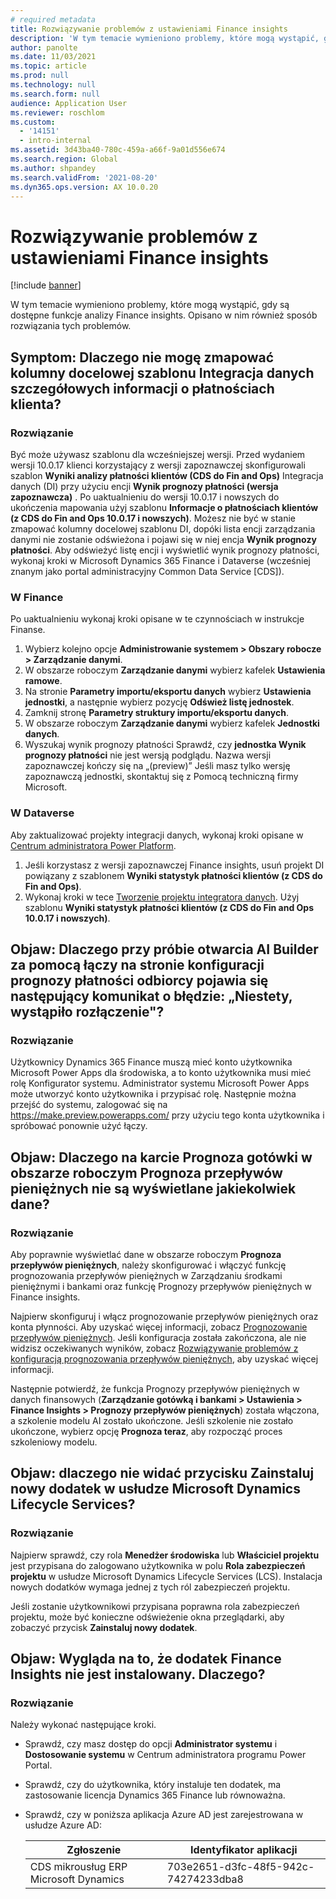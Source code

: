 ```yaml
---
# required metadata
title: Rozwiązywanie problemów z ustawieniami Finance insights
description: 'W tym temacie wymieniono problemy, które mogą wystąpić, gdy są dostępne funkcje analizy Finance insights. Opisano w nim również sposób rozwiązania tych problemów.'
author: panolte
ms.date: 11/03/2021
ms.topic: article
ms.prod: null
ms.technology: null
ms.search.form: null
audience: Application User
ms.reviewer: roschlom
ms.custom:
  - '14151'
  - intro-internal
ms.assetid: 3d43ba40-780c-459a-a66f-9a01d556e674
ms.search.region: Global
ms.author: shpandey
ms.search.validFrom: '2021-08-20'
ms.dyn365.ops.version: AX 10.0.20
---
```


# <a name="troubleshoot-finance-insights-setup-issues"></a>Rozwiązywanie problemów z ustawieniami Finance insights

[!include [banner](../includes/banner.md)]

W tym temacie wymieniono problemy, które mogą wystąpić, gdy są dostępne funkcje analizy Finance insights. Opisano w nim również sposób rozwiązania tych problemów.

## <a name="symptom-why-cant-i-map-the-customer-payment-insights-data-integration-template-destination-column"></a>Symptom: Dlaczego nie mogę zmapować kolumny docelowej szablonu Integracja danych szczegółowych informacji o płatnościach klienta?

### <a name="resolution"></a>Rozwiązanie

Być może używasz szablonu dla wcześniejszej wersji. Przed wydaniem wersji 10.0.17 klienci korzystający z wersji zapoznawczej skonfigurowali szablon **Wyniki analizy płatności klientów (CDS do Fin and Ops)** Integracja danych (DI) przy użyciu encji **Wynik prognozy płatności (wersja zapoznawcza)** . Po uaktualnieniu do wersji 10.0.17 i nowszych do ukończenia mapowania użyj szablonu **Informacje o płatnościach klientów (z CDS do Fin and Ops 10.0.17 i nowszych)**. Możesz nie być w stanie zmapować kolumny docelowej szablonu DI, dopóki lista encji zarządzania danymi nie zostanie odświeżona i pojawi się w niej encja **Wynik prognozy płatności**. Aby odświeżyć listę encji i wyświetlić wynik prognozy płatności, wykonaj kroki w Microsoft Dynamics 365 Finance i Dataverse (wcześniej znanym jako portal administracyjny Common Data Service \[CDS\]).

### <a name="in-finance"></a>W Finance

Po uaktualnieniu wykonaj kroki opisane w te czynnościach w instrukcje Finanse.

1. Wybierz kolejno opcje **Administrowanie systemem \> Obszary robocze \> Zarządzanie danymi**.
2. W obszarze roboczym **Zarządzanie danymi** wybierz kafelek **Ustawienia ramowe**.
3. Na stronie **Parametry importu/eksportu danych** wybierz **Ustawienia jednostki**, a następnie wybierz pozycję **Odśwież listę jednostek**.
4. Zamknij stronę **Parametry struktury importu/eksportu danych**.
5. W obszarze roboczym **Zarządzanie danymi** wybierz kafelek **Jednostki danych**.
6. Wyszukaj wynik prognozy płatności Sprawdź, czy **jednostka Wynik prognozy płatności** nie jest wersją podglądu. Nazwa wersji zapoznawczej kończy się na „(preview)” Jeśli masz tylko wersję zapoznawczą jednostki, skontaktuj się z Pomocą techniczną firmy Microsoft.

### <a name="in-dataverse"></a>W Dataverse

Aby zaktualizować projekty integracji danych, wykonaj kroki opisane w [Centrum administratora Power Platform](https://admin.powerplatform.microsoft.com/environments).

1. Jeśli korzystasz z wersji zapoznawczej Finance insights, usuń projekt DI powiązany z szablonem **Wyniki statystyk płatności klientów (z CDS do Fin and Ops)**.
2. Wykonaj kroki w tece [Tworzenie projektu integratora danych](create-data-integrate-project.md). Użyj szablonu **Wyniki statystyk płatności klientów (z CDS do Fin and Ops 10.0.17 i nowszych)**.

## <a name="symptom-when-i-try-to-open-ai-builder-by-using-the-links-on-the-customer-payment-predictions-setup-page-why-do-i-receive-the-following-error-message-sorry-theres-been-a-disconnect"></a>Objaw: Dlaczego przy próbie otwarcia AI Builder za pomocą łączy na stronie konfiguracji prognozy płatności odbiorcy pojawia się następujący komunikat o błędzie: „Niestety, wystąpiło rozłączenie"?

### <a name="resolution"></a>Rozwiązanie

Użytkownicy Dynamics 365 Finance muszą mieć konto użytkownika Microsoft Power Apps dla środowiska, a to konto użytkownika musi mieć rolę Konfigurator systemu. Administrator systemu Microsoft Power Apps może utworzyć konto użytkownika i przypisać rolę. Następnie można przejść do systemu, zalogować się na <https://make.preview.powerapps.com/> przy użyciu tego konta użytkownika i spróbować ponownie użyć łączy.

## <a name="symptom-why-doesnt-the-cash-forecast-tab-in-the-cash-flow-forecast-workspace-show-any-data"></a>Objaw: Dlaczego na karcie Prognoza gotówki w obszarze roboczym Prognoza przepływów pieniężnych nie są wyświetlane jakiekolwiek dane?

### <a name="resolution"></a>Rozwiązanie

Aby poprawnie wyświetlać dane w obszarze roboczym **Prognoza przepływów pieniężnych**, należy skonfigurować i włączyć funkcję prognozowania przepływów pieniężnych w Zarządzaniu środkami pieniężnymi i bankami oraz funkcję Prognozy przepływów pieniężnych w Finance insights.

Najpierw skonfiguruj i włącz prognozowanie przepływów pieniężnych oraz konta płynności. Aby uzyskać więcej informacji, zobacz [Prognozowanie przepływów pieniężnych](../cash-bank-management/cash-flow-forecasting.md). Jeśli konfiguracja została zakończona, ale nie widzisz oczekiwanych wyników, zobacz [Rozwiązywanie problemów z konfiguracją prognozowania przepływów pieniężnych](../cash-bank-management/cash-flow-forecasting-tsg.md), aby uzyskać więcej informacji.

Następnie potwierdź, że funkcja Prognozy przepływów pieniężnych w danych finansowych (**Zarządzanie gotówką i bankami \> Ustawienia \> Finance Insights \> Prognozy przepływów pieniężnych**) została włączona, a szkolenie modelu AI zostało ukończone. Jeśli szkolenie nie zostało ukończone, wybierz opcję **Prognoza teraz**, aby rozpocząć proces szkoleniowy modelu.

## <a name="symptom-why-isnt-the-install-a-new-add-in-button-visible-in-microsoft-dynamics-lifecycle-services"></a>Objaw: dlaczego nie widać przycisku Zainstaluj nowy dodatek w usłudze Microsoft Dynamics Lifecycle Services?

### <a name="resolution"></a>Rozwiązanie

Najpierw sprawdź, czy rola **Menedżer środowiska** lub **Właściciel projektu** jest przypisana do zalogowano użytkownika w polu **Rola zabezpieczeń projektu** w usłudze Microsoft Dynamics Lifecycle Services (LCS). Instalacja nowych dodatków wymaga jednej z tych ról zabezpieczeń projektu.

Jeśli zostanie użytkownikowi przypisana poprawna rola zabezpieczeń projektu, może być konieczne odświeżenie okna przeglądarki, aby zobaczyć przycisk **Zainstaluj nowy dodatek**.

## <a name="symptom-the-finance-insights-add-in-doesnt-seem-to-be-installing-why-is-that"></a>Objaw: Wygląda na to, że dodatek Finance Insights nie jest instalowany. Dlaczego?

### <a name="resolution"></a>Rozwiązanie

Należy wykonać następujące kroki.

- Sprawdź, czy masz dostęp do opcji **Administrator systemu** i **Dostosowanie systemu** w Centrum administratora programu Power Portal.
- Sprawdź, czy do użytkownika, który instaluje ten dodatek, ma zastosowanie licencja Dynamics 365 Finance lub równoważna.
- Sprawdź, czy w poniższa aplikacja Azure AD jest zarejestrowana w usłudze Azure AD: 

  | Zgłoszenie                  | Identyfikator aplikacji           |
  | ---------------------------- | ---------------- |
  | CDS mikrousług ERP Microsoft Dynamics | 703e2651-d3fc-48f5-942c-74274233dba8 | 
  
